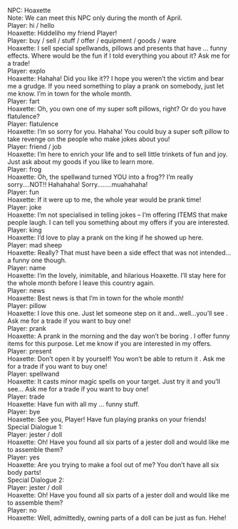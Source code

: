 NPC: Hoaxette  
Note: We can meet this NPC only during the month of April.  
Player: hi / hello  
Hoaxette: Hiddeliho my friend Player!  
Player: buy / sell / stuff / offer / equipment / goods / ware  
Hoaxette: I sell special spellwands, pillows and presents that have … funny effects. Where would be the fun if I told everything you about it? Ask me for a trade!  
Player: explo  
Hoaxette: Hahaha! Did you like it?? I hope you weren’t the victim and bear me a grudge. If you need something to play a prank on somebody, just let me know. I’m in town for the whole month.  
Player: fart  
Hoaxette: Oh, you own one of my super soft pillows, right? Or do you have flatulence? <giggles>  
Player: flatulence  
Hoaxette: I’m so sorry for you. Hahaha! You could buy a super soft pillow to take revenge on the people who make jokes about you!  
Player: friend / job  
Hoaxette: I’m here to enrich your life and to sell little trinkets of fun and joy. Just ask about my goods if you like to learn more.  
Player: frog  
Hoaxette: Oh, the spellwand turned YOU into a frog?? I’m really sorry….NOT!! Hahahaha! Sorry…<coughs>…..muahahaha!  
Player: fun  
Hoaxette: If it were up to me, the whole year would be prank time!  
Player: joke  
Hoaxette: I’m not specialised in telling jokes – I’m offering ITEMS that make people laugh. I can tell you something about my offers if you are interested.  
Player: king  
Hoaxette: I’d love to play a prank on the king if he showed up here. <giggles>  
Player: mad sheep  
Hoaxette: Really? That must have been a side effect that was not intended… a funny one though. <giggles>  
Player: name  
Hoaxette: I’m the lovely, inimitable, and hilarious Hoaxette. I’ll stay here for the whole month before I leave this country again.  
Player: news  
Hoaxette: Best news is that I’m in town for the whole month!  
Player: pillow  
Hoaxette: I love this one. Just let someone step on it and…well…you’ll see <giggles>. Ask me for a trade if you want to buy one!  
Player: prank  
Hoaxette: A prank in the morning and the day won’t be boring <giggles>. I offer funny items for this purpose. Let me know if you are interested in my offers.  
Player: present  
Hoaxette: Don’t open it by yourself! You won’t be able to return it <giggles>. Ask me for a trade if you want to buy one!  
Player: spellwand  
Hoaxette: It casts minor magic spells on your target. Just try it and you’ll see… <giggles> Ask me for a trade if you want to buy one!  
Player: trade  
Hoaxette: Have fun with all my … funny stuff.  
Player: bye  
Hoaxette: See you, Player! Have fun playing pranks on your friends!  
Special Dialogue 1:  
Player: jester / doll  
Hoaxette: Oh! <giggles> Have you found all six parts of a jester doll and would like me to assemble them?  
Player: yes  
Hoaxette: Are you trying to make a fool out of me? You don’t have all six body parts!  
Special Dialogue 2:  
Player: jester / doll  
Hoaxette: Oh! <giggles> Have you found all six parts of a jester doll and would like me to assemble them?  
Player: no  
Hoaxette: Well, admittedly, owning parts of a doll can be just as fun. Hehe!  
